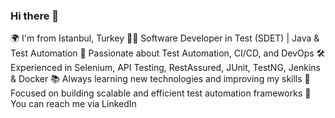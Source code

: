 ### Hi there 👋
🌍 I'm from Istanbul, Turkey
👨‍💻 Software Developer in Test (SDET) | Java & Test Automation
🚀 Passionate about Test Automation, CI/CD, and DevOps
🛠 Experienced in Selenium, API Testing, RestAssured, JUnit, TestNG, Jenkins & Docker
📚 Always learning new technologies and improving my skills
🎯 Focused on building scalable and efficient test automation frameworks
📩 You can reach me via LinkedIn
  

